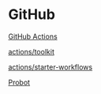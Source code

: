 # GitHub

[GitHub Actions](https://docs.github.com/en/free-pro-team@latest/actions)

[actions/toolkit](https://github.com/actions/toolkit)

[actions/starter-workflows](https://github.com/actions/starter-workflows)

[Probot](https://probot.github.io/)